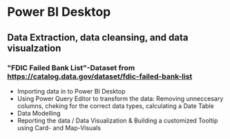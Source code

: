 # Power BI Desktop
## Data Extraction, data cleansing, and data visualzation
### "FDIC Failed Bank List"-Dataset from https://catalog.data.gov/dataset/fdic-failed-bank-list

- Importing data in to Power BI Desktop
- Using Power Query Editor to transform the data: Removing unneccesary columns, cheking for the correct data types, calculating a Date Table
- Data Modelling
- Reporting the data / Data Visualization & Building a customized Tooltip using Card- and Map-Visuals







